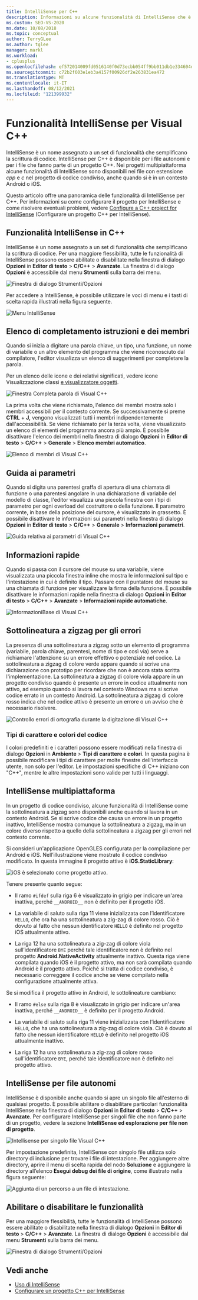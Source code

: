 ```yaml
---
title: IntelliSense per C++
description: Informazioni su alcune funzionalità di IntelliSense che è possibile usare durante la scrittura del codice del progetto C++.
ms.custom: SEO-VS-2020
ms.date: 10/08/2018
ms.topic: conceptual
author: TerryGLee
ms.author: tglee
manager: markl
ms.workload:
- cplusplus
ms.openlocfilehash: ef572014009fd0516140f0d73ecbb054ff9bb011db1e334604dd274daafe6820
ms.sourcegitcommit: c72b2f603e1eb3a4157f00926df2e263831ea472
ms.translationtype: MT
ms.contentlocale: it-IT
ms.lasthandoff: 08/12/2021
ms.locfileid: "121399932"
---
```

# <a name="visual-c-intellisense-features"></a>Funzionalità IntelliSense per Visual C++

IntelliSense è un nome assegnato a un set di funzionalità che semplificano la scrittura di codice. IntelliSense per C++ è disponibile per i file autonomi e per i file che fanno parte di un progetto C++. Nei progetti multipiattaforma alcune funzionalità di IntelliSense sono disponibili nei file con estensione *cpp* e *c* nel progetto di codice condiviso, anche quando si è in un contesto Android o iOS.

Questo articolo offre una panoramica delle funzionalità di IntelliSense per C++. Per informazioni su come configurare il progetto per IntelliSense e come risolvere eventuali problemi, vedere [Configure a C++ project for IntelliSense](visual-cpp-intellisense-configuration.md) (Configurare un progetto C++ per IntelliSense).

## <a name="intellisense-features-in-c"></a>Funzionalità IntelliSense in C++

IntelliSense è un nome assegnato a un set di funzionalità che semplificano la scrittura di codice. Per una maggiore flessibilità, tutte le funzionalità di IntelliSense possono essere abilitate o disabilitate nella finestra di dialogo **Opzioni** in **Editor di testo** > **C/C++** > **Avanzate**. La finestra di dialogo **Opzioni** è accessibile dal menu **Strumenti** sulla barra dei menu.

![Finestra di dialogo Strumenti/Opzioni](../ide/media/sintellisensecpptoolsoptions.PNG)

Per accedere a IntelliSense, è possibile utilizzare le voci di menu e i tasti di scelta rapida illustrati nella figura seguente.

![Menu IntelliSense](../ide/media/vs2015_cpp_intellisense_menu.png)

## <a name="statement-completion-and-member-list"></a>Elenco di completamento istruzioni e dei membri

Quando si inizia a digitare una parola chiave, un tipo, una funzione, un nome di variabile o un altro elemento del programma che viene riconosciuto dal compilatore, l'editor visualizza un elenco di suggerimenti per completare la parola.

Per un elenco delle icone e dei relativi significati, vedere icone Visualizzazione classi [e visualizzatore oggetti](../ide/class-view-and-object-browser-icons.md).

![Finestra Completa parola di Visual C&#43;&#43;](../ide/media/vs2015_cpp_complete_word.png)

La prima volta che viene richiamato, l'elenco dei membri mostra solo i membri accessibili per il contesto corrente. Se successivamente si preme **CTRL** + **J,** vengono visualizzati tutti i membri indipendentemente dall'accessibilità. Se viene richiamato per la terza volta, viene visualizzato un elenco di elementi del programma ancora più ampio. È possibile disattivare l'elenco dei membri nella finestra di dialogo **Opzioni** in **Editor di testo** > **C/C++** > **Generale** > **Elenco membri automatico**.

![Elenco di membri di Visual C&#43;&#43;](../ide/media/vs2015_cpp_list_members.png)

## <a name="parameter-help"></a>Guida ai parametri

Quando si digita una parentesi graffa di apertura di una chiamata di funzione o una parentesi angolare in una dichiarazione di variabile del modello di classe, l'editor visualizza una piccola finestra con i tipi di parametro per ogni overload del costruttore o della funzione. Il parametro corrente, in base della posizione del cursore, è visualizzato in grassetto. È possibile disattivare le informazioni sui parametri nella finestra di dialogo **Opzioni** in **Editor di testo** > **C/C++** > **Generale** > **Informazioni parametri**.

![Guida relativa ai parametri di Visual C&#43;&#43;](../ide/media/vs_2015_cpp_param_help.png)

## <a name="quick-info"></a>Informazioni rapide

Quando si passa con il cursore del mouse su una variabile, viene visualizzata una piccola finestra inline che mostra le informazioni sul tipo e l'intestazione in cui è definito il tipo. Passare con il puntatore del mouse su una chiamata di funzione per visualizzare la firma della funzione. È possibile disattivare le informazioni rapide nella finestra di dialogo **Opzioni** in **Editor di testo** > **C/C++** > **Avanzate** > **Informazioni rapide automatiche**.

![InformazioniBase di Visual C&#43;&#43;](../ide/media/vs2015_cpp_quickinfo.png)

## <a name="error-squiggles"></a>Sottolineatura a zigzag per gli errori

La presenza di una sottolineatura a zigzag sotto un elemento di programma (variabile, parola chiave, parentesi, nome di tipo e così via) serve a richiamare l'attenzione su un errore effettivo o potenziale nel codice. La sottolineatura a zigzag di colore verde appare quando si scrive una dichiarazione con prototipo per ricordare che non è ancora stata scritta l'implementazione. La sottolineatura a zigzag di colore viola appare in un progetto condiviso quando è presente un errore in codice attualmente non attivo, ad esempio quando si lavora nel contesto Windows ma si scrive codice errato in un contesto Android. La sottolineatura a zigzag di colore rosso indica che nel codice attivo è presente un errore o un avviso che è necessario risolvere.

![Controllo errori di ortografia durante la digitazione di Visual C&#43;&#43;](../ide/media/vs2015_cpp_error_quiggles.png)

### <a name="code-colorization-and-fonts"></a>Tipi di carattere e colori del codice

I colori predefiniti e i caratteri possono essere modificati nella finestra di dialogo **Opzioni** in **Ambiente** > **Tipi di carattere e colori**. In questa pagina è possibile modificare i tipi di carattere per molte finestre dell'interfaccia utente, non solo per l'editor. Le impostazioni specifiche di C++ iniziano con "C++", mentre le altre impostazioni sono valide per tutti i linguaggi.

## <a name="cross-platform-intellisense"></a>IntelliSense multipiattaforma

In un progetto di codice condiviso, alcune funzionalità di IntelliSense come la sottolineatura a zigzag sono disponibili anche quando si lavora in un contesto Android. Se si scrive codice che causa un errore in un progetto inattivo, IntelliSense mostra comunque la sottolineatura a zigzag, ma in un colore diverso rispetto a quello della sottolineatura a zigzag per gli errori nel contesto corrente.

Si consideri un'applicazione OpenGLES configurata per la compilazione per Android e iOS. Nell’illustrazione viene mostrato il codice condiviso modificato. In questa immagine il progetto attivo è **iOS.StaticLibrary**:

![iOS è selezionato come progetto attivo.](../ide/media/intellisensecppcrossplatform2.png)

Tenere presente quanto segue:

- Il ramo `#ifdef` sulla riga 6 è visualizzato in grigio per indicare un'area inattiva, perché `__ANDROID__` non è definito per il progetto iOS.

- La variabile di saluto sulla riga 11 viene inizializzata con l’identificatore `HELLO`, che ora ha una sottolineatura a zig-zag di colore rosso. Ciò è dovuto al fatto che nessun identificatore `HELLO` è definito nel progetto iOS attualmente attivo.

- La riga 12 ha una sottolineatura a zig-zag di colore viola sull’identificatore `BYE` perché tale identificatore non è definito nel progetto **Android.NativeActivity** attualmente inattivo. Questa riga viene compilata quando iOS è il progetto attivo, ma non sarà compilata quando Android è il progetto attivo. Poiché si tratta di codice condiviso, è necessario correggere il codice anche se viene compilato nella configurazione attualmente attiva.

Se si modifica il progetto attivo in Android, le sottolineature cambiano:

- Il ramo `#else` sulla riga 8 è visualizzato in grigio per indicare un'area inattiva, perché `__ANDROID__` è definito per il progetto Android.

- La variabile di saluto sulla riga 11 viene inizializzata con l’identificatore `HELLO`, che ha una sottolineatura a zig-zag di colore viola. Ciò è dovuto al fatto che nessun identificatore `HELLO` è definito nel progetto iOS attualmente inattivo.

- La riga 12 ha una sottolineatura a zig-zag di colore rosso sull'identificatore `BYE`, perché tale identificatore non è definito nel progetto attivo.

## <a name="intellisense-for-stand-alone-files"></a>IntelliSense per file autonomi

IntelliSense è disponibile anche quando si apre un singolo file all'esterno di qualsiasi progetto. È possibile abilitare o disabilitare particolari funzionalità IntelliSense nella finestra di dialogo **Opzioni** in **Editor di testo** > **C/C++** > **Avanzate**. Per configurare IntelliSense per singoli file che non fanno parte di un progetto, vedere la sezione **IntelliSense ed esplorazione per file non di progetto**.

![Intellisense per singolo file Visual C&#43;&#43;](../ide/media/vs2015_cpp_single_file_intellisense.png)

Per impostazione predefinita, IntelliSense con singolo file utilizza solo directory di inclusione per trovare i file di intestazione. Per aggiungere altre directory, aprire il menu di scelta rapida del nodo **Soluzione** e aggiungere la directory all’elenco **Esegui debug dei file di origine**, come illustrato nella figura seguente:

![Aggiunta di un percorso a un file di intestazione.](../ide/media/intellisensedebugyourcode.jpg)

## <a name="enable-or-disable-features"></a>Abilitare o disabilitare le funzionalità

Per una maggiore flessibilità, tutte le funzionalità di IntelliSense possono essere abilitate o disabilitate nella finestra di dialogo **Opzioni** in **Editor di testo** > **C/C++** > **Avanzate**. La finestra di dialogo **Opzioni** è accessibile dal menu **Strumenti** sulla barra dei menu.

![Finestra di dialogo Strumenti/Opzioni](../ide/media/sintellisensecpptoolsoptions.PNG)

## <a name="see-also"></a>Vedi anche

- [Uso di IntelliSense](../ide/using-intellisense.md)
- [Configurare un progetto C++ per IntelliSense](visual-cpp-intellisense-configuration.md)
